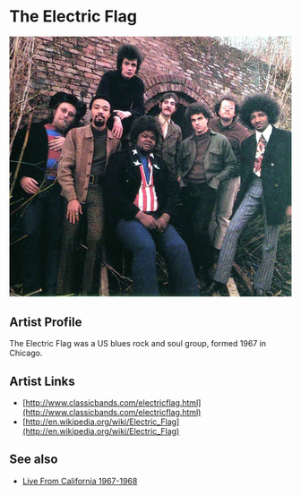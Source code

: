 # The Electric Flag

![](../../assets/artists/The_Electric_Flag.png)

## Artist Profile

The Electric Flag was a US blues rock and soul group, formed 1967 in Chicago.

## Artist Links

- [http://www.classicbands.com/electricflag.html](http://www.classicbands.com/electricflag.html)
- [http://en.wikipedia.org/wiki/Electric_Flag](http://en.wikipedia.org/wiki/Electric_Flag)


## See also

- [Live From California 1967-1968](Live_From_California_1967-1968.md)
